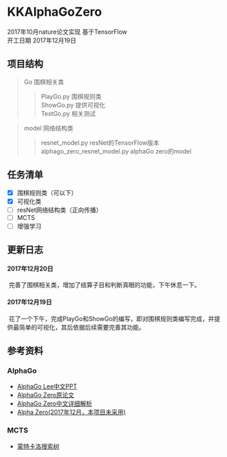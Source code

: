 # KKAlphaGoZero
2017年10月nature论文实现 基于TensorFlow<br>
开工日期 2017年12月19日
## 项目结构
> Go 围棋相关类  
>> PlayGo.py 围棋规则类  
>> ShowGo.py 提供可视化  
>> TestGo.py 相关测试

> model 网络结构类  
>> resnet_model.py resNet的TensorFlow版本  
>> alphago_zero_resnet_model.py alphaGo zero的model

## 任务清单
- [x] 围棋规则类（可以下）
- [x] 可视化类
- [ ] resNet网络结构类（正向传播）
- [ ] MCTS
- [ ] 增强学习

## 更新日志
#### 2017年12月20日
  完善了围棋相关类，增加了结算子目和判断真眼的功能，下午休息一下。
#### 2017年12月19日
  花了一个下午，完成PlayGo和ShowGo的编写，即对围棋规则类编写完成，并提供最简单的可视化，其后依据后续需要完善其功能。

## 参考资料
### AlphaGo
* [AlphaGo Lee中文PPT](http://blog.csdn.net/songrotek/article/details/51065143)
* [AlphaGo Zero原论文](https://deepmind.com/documents/119/agz_unformatted_nature.pdf)
* [AlphaGo Zero中文详细解析](http://www.sohu.com/a/199892682_500659)
* [Alpha Zero(2017年12月，本项目未采用)](https://arxiv.org/pdf/1712.01815.pdf)
### MCTS
* [蒙特卡洛搜索树](http://mcts.ai/)
